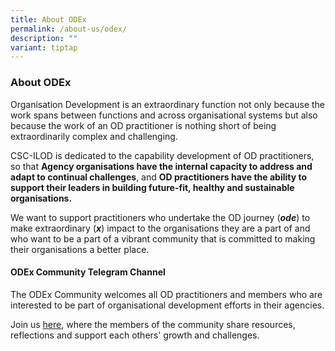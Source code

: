 ```yaml
---
title: About ODEx
permalink: /about-us/odex/
description: ""
variant: tiptap
---
```

<h3>About ODEx</h3>
<p>Organisation Development is an extraordinary function not only because
the work spans between functions and across organisational systems but
also because the work of an OD practitioner is nothing short of being extraordinarily
complex and challenging.</p>
<p>CSC-ILOD is dedicated to the capability development of OD practitioners,
so that <strong>Agency organisations have the internal capacity to address and adapt to continual challenges</strong>,
and <strong>OD practitioners have the ability to support their leaders in building future-fit, healthy and sustainable organisations.</strong>
</p>
<p>We want to support practitioners who undertake the OD journey (<strong><em>ode</em></strong>)
to make extraordinary (<strong><em>x</em></strong>) impact to the organisations
they are a part of and who want to be a part of a vibrant community that
is committed to making their organisations a better place.</p>
<p></p>
<h4>ODEx Community Telegram Channel</h4>
<p>The ODEx Community welcomes all OD practitioners and members who are interested
to be part of organisational development efforts in their agencies.</p>
<p>Join us <a href="https://go.gov.sg/odexcommunity" rel="noopener noreferrer nofollow" target="_blank">here</a>,
where the members of the community share resources, reflections and support
each others' growth and challenges.</p>
<p></p>